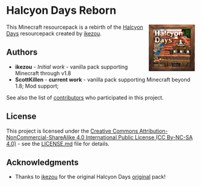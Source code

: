 # Halcyon Days Reborn

<img src="pack/pack.png" align = "right" title="Halcyon Days icon" width="128" height="128">

This Minecraft resourcepack is a rebirth of the [Halcyon Days][original] resourcepack created by [ikezou][ikezou_prof].

## Authors

- **ikezou** - _Initial work_ - vanilla pack supporting Minecraft through v1.8
- **ScottKillen** - **current work** - vanilla pack supporting Minecraft beyond 1.8; Mod support;

See also the list of [contributors](https://github.com/your/project/contributors) who participated in this project.

## License

This project is licensed under the [Creative Commons Attribution-NonCommercial-ShareAlike 4.0 International Public License (CC By-NC-SA 4.0)][cc] - see the [LICENSE.md](LICENSE.md) file for details.

## Acknowledgments

- Thanks to [ikezou][ikezou_prof] for the original Halcyon Days [original] pack!

[original]: https://www.planetminecraft.com/texture_pack/162152-halcyon-days-resource-pack-32x/ "Halcyon Days"
[ikezou_prof]: https://www.minecraftforum.net/members/ikezou "ikezou's profile"
[cc]: https://creativecommons.org/licenses/by-nc-sa/4.0/ "Creative Commons Attribution-NonCommercial-ShareAlike 4.0 International Public License"
